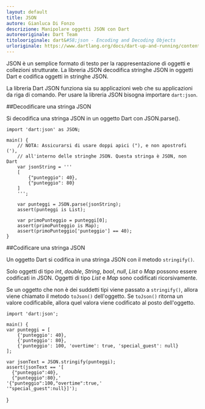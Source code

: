 ```yaml
---
layout: default
title: JSON
autore: Gianluca Di Fonzo
descrizione: Manipolare oggetti JSON con Dart
autoreoriginale: Dart Team
titolooriginale: dart&#58;json - Encoding and Decoding Objects
urloriginale: https://www.dartlang.org/docs/dart-up-and-running/contents/ch03.html#ch03-json
---
```


JSON è un semplice formato di testo per la rappresentazione di oggetti e collezioni
strutturate. La libreria JSON decodifica stringhe JSON in oggetti Dart
e codifica oggetti in stringhe JSON.

La libreria Dart JSON funziona sia su applicazioni web che su applicazioni
da riga di comando. Per usare la libreria JSON bisogna importare `dart:json`.

##Decodificare una stringa JSON

Si decodifica una stringa JSON in un oggetto Dart con JSON.parse().


	import 'dart:json' as JSON;

	main() {
		// NOTA: Assicurarsi di usare doppi apici ("), e non apostrofi ('),
		// all'interno delle stringhe JSON. Questa stringa è JSON, non Dart
		var jsonString = '''
		[
			{"punteggio": 40},
			{"punteggio": 80}
		]
		''';

		var punteggi = JSON.parse(jsonString);
		assert(punteggi is List);

		var primoPunteggio = punteggi[0];
		assert(primoPunteggio is Map);
		assert(primoPunteggio['punteggio'] == 40);
	}

##Codificare una stringa JSON

Un oggetto Dart si codifica in una stringa JSON con il metodo `stringify()`.

Solo oggetti di tipo _int_, _double_, _String_, _bool_, _null_, _List_ o _Map_
possono essere codificati in JSON. Oggetti di tipo _List_ e _Map_ sono
codificati ricorsivamente.

Se un oggetto che non è dei suddetti tipi viene passato a `stringify()`,
allora viene chiamato il metodo `toJson()` dell'oggetto. Se `toJson()`
ritorna un valore codificabile, allora quel valora viene codificato al posto dell'oggetto.

	import 'dart:json';

	main() {
	var punteggi = [
		{'punteggio': 40},
		{'punteggio': 80},
		{'punteggio': 100, 'overtime': true, 'special_guest': null}
	];

	var jsonText = JSON.stringify(punteggi);
	assert(jsonText == '[
	  {"punteggio":40},
	  {"punteggio":80},'
	'{"punteggio":100,"overtime":true,'
	'"special_guest":null}]');
}